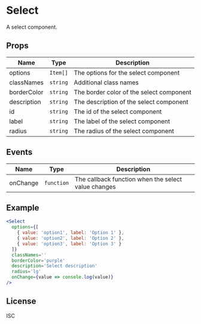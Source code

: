 # Select

A select component.

## Props

| Name        | Type     | Description                              |
| ----------- | -------- | ---------------------------------------- |
| options     | `Item[]` | The options for the select component     |
| classNames  | `string` | Additional class names                   |
| borderColor | `string` | The border color of the select component |
| description | `string` | The description of the select component  |
| id          | `string` | The id of the select component           |
| label       | `string` | The label of the select component        |
| radius      | `string` | The radius of the select component       |

## Events

| Name     | Type       | Description                                         |
| -------- | ---------- | --------------------------------------------------- |
| onChange | `function` | The callback function when the select value changes |

## Example

```jsx
<Select
  options={[
    { value: 'option1', label: 'Option 1' },
    { value: 'option2', label: 'Option 2' },
    { value: 'option3', label: 'Option 3' }
  ]}
  classNames=''
  borderColor='purple'
  description='Select description'
  radius='lg'
  onChange={value => console.log(value)}
/>
```

## License

ISC
